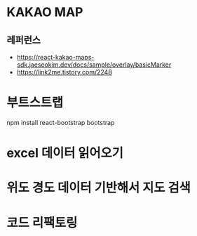 # KAKAO MAP

## 레퍼런스
- https://react-kakao-maps-sdk.jaeseokim.dev/docs/sample/overlay/basicMarker
- https://link2me.tistory.com/2248


# 부트스트랩
npm install react-bootstrap bootstrap


# excel 데이터 읽어오기
# 위도 경도 데이터 기반해서 지도 검색
# 코드 리팩토링